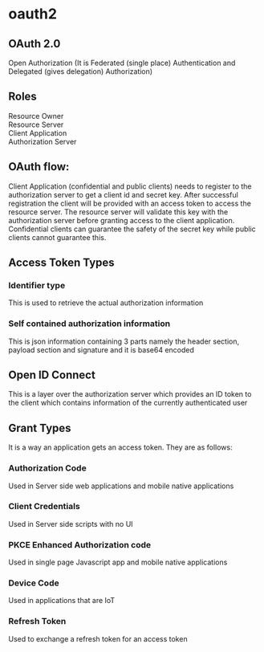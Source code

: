 # oauth2


## OAuth 2.0
Open Authorization (It is Federated (single place) Authentication and Delegated (gives delegation) Authorization) 

## Roles 
Resource Owner     
Resource Server     
Client Application    
Authorization Server     

## OAuth flow:   
Client Application (confidential and public clients) needs to register to the authorization server to get a client id and secret key. After successful registration the client will be provided with an access token to access the resource server. The resource server will validate this key with the authorization server before granting access to the client application.  Confidential clients can guarantee the safety of the secret key while public clients cannot guarantee this.    

## Access Token Types
### Identifier type 
This is used to retrieve the actual authorization information    
### Self contained authorization information
This is json information containing 3 parts namely the header section, payload section and signature and it is base64 encoded    

## Open ID Connect
This is a layer over the authorization server which provides an ID token to the client which contains information of the currently authenticated user

## Grant Types
It is a way an application gets an access token. They are as follows: 
### Authorization Code
Used in Server side web applications and mobile native applications
### Client Credentials
Used in Server side scripts with no UI 
### PKCE Enhanced Authorization code
Used in single page Javascript app and mobile native applications
### Device Code
Used in applications that are IoT 
### Refresh Token
Used to exchange a refresh token for an access token




